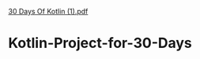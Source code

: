 [30 Days Of Kotlin (1).pdf](https://github.com/ParthSabhadiya/Kotlin-Project-for-30-Days/files/8328465/30.Days.Of.Kotlin.1.pdf)
# Kotlin-Project-for-30-Days
